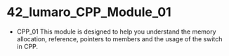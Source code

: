 # 42_lumaro_CPP_Module_01
 
- CPP_01 This module is designed to help you understand the memory allocation, reference, pointers to members and the usage of the switch in CPP.